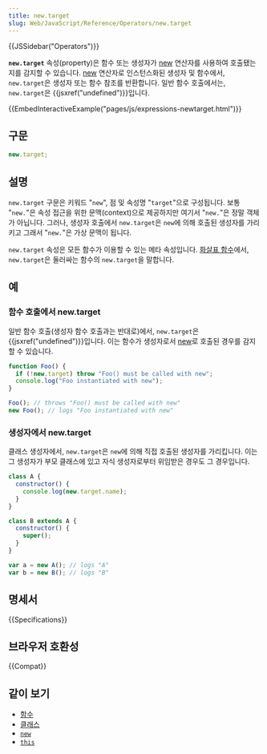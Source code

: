 ```yaml
---
title: new.target
slug: Web/JavaScript/Reference/Operators/new.target
---
```


{{JSSidebar("Operators")}}

**`new.target`** 속성(property)은 함수 또는 생성자가 [new](/ko/docs/Web/JavaScript/Reference/Operators/new) 연산자를 사용하여 호출됐는지를 감지할 수 있습니다. [new](/ko/docs/Web/JavaScript/Reference/Operators/new) 연산자로 인스턴스화된 생성자 및 함수에서, `new.target`은 생성자 또는 함수 참조를 반환합니다. 일반 함수 호출에서는, `new.target`은 {{jsxref("undefined")}}입니다.

{{EmbedInteractiveExample("pages/js/expressions-newtarget.html")}}

## 구문

```js
new.target;
```

## 설명

`new.target` 구문은 키워드 "`new`", 점 및 속성명 "`target`"으로 구성됩니다. 보통 "`new.`"은 속성 접근을 위한 문맥(context)으로 제공하지만 여기서 "`new.`"은 정말 객체가 아닙니다. 그러나, 생성자 호출에서 `new.target`은 `new`에 의해 호출된 생성자를 가리키고 그래서 "`new.`"은 가상 문맥이 됩니다.

`new.target` 속성은 모든 함수가 이용할 수 있는 메타 속성입니다. [화살표 함수](/ko/docs/Web/JavaScript/Reference/Functions/애로우_펑션)에서, `new.target`은 둘러싸는 함수의 `new.target`을 말합니다.

## 예

### 함수 호출에서 new\.target

일반 함수 호출(생성자 함수 호출과는 반대로)에서, `new.target`은 {{jsxref("undefined")}}입니다. 이는 함수가 생성자로서 [new](/ko/docs/Web/JavaScript/Reference/Operators/new)로 호출된 경우를 감지할 수 있습니다.

```js
function Foo() {
  if (!new.target) throw "Foo() must be called with new";
  console.log("Foo instantiated with new");
}

Foo(); // throws "Foo() must be called with new"
new Foo(); // logs "Foo instantiated with new"
```

### 생성자에서 new\.target

클래스 생성자에서, `new.target`은 `new`에 의해 직접 호출된 생성자를 가리킵니다. 이는 그 생성자가 부모 클래스에 있고 자식 생성자로부터 위임받은 경우도 그 경우입니다.

```js
class A {
  constructor() {
    console.log(new.target.name);
  }
}

class B extends A {
  constructor() {
    super();
  }
}

var a = new A(); // logs "A"
var b = new B(); // logs "B"
```

## 명세서

{{Specifications}}

## 브라우저 호환성

{{Compat}}

## 같이 보기

- [함수](/ko/docs/Web/JavaScript/Reference/Functions)
- [클래스](/ko/docs/Web/JavaScript/Reference/Classes)
- [`new`](/ko/docs/Web/JavaScript/Reference/Operators/new)
- [`this`](/ko/docs/Web/JavaScript/Reference/Operators/this)
